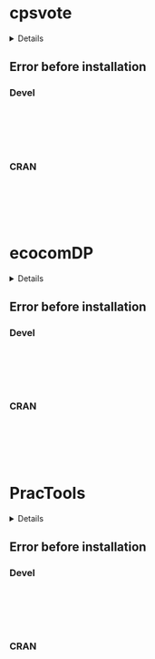 # cpsvote

<details>

* Version: 
* GitHub: https://github.com/pdil/usmap
* Source code: NA
* Number of recursive dependencies: 0

</details>

## Error before installation

### Devel

```






```
### CRAN

```






```
# ecocomDP

<details>

* Version: 
* GitHub: https://github.com/pdil/usmap
* Source code: NA
* Number of recursive dependencies: 0

</details>

## Error before installation

### Devel

```






```
### CRAN

```






```
# PracTools

<details>

* Version: 
* GitHub: https://github.com/pdil/usmap
* Source code: NA
* Number of recursive dependencies: 0

</details>

## Error before installation

### Devel

```






```
### CRAN

```






```

